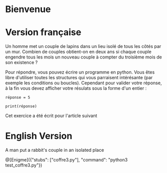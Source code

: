 # Bienvenue

# Version française

Un homme met un couple de lapins dans un lieu isolé de tous les côtés par un mur. Combien de couples obtient-on en deux ans si chaque couple engendre tous les mois un nouveau couple à compter du troisième mois de son existence ?

Pour répondre, vous pouvez écrire un programme en python. Vous êtes libre d'utiliser toutes les structures qui vous parraisent intérésante (par exemple les conditions ou boucles).  Cependant pour valider votre réponse, à la fin vous devez afficher votre résulats sous la forme d'un entier :

    réponse = 5
    
    print(réponse)
    
Cet exercice a été écrit pour l'article suivant 
# English Version
A man put a rabbit's couple in an isolated place 
 
@[Enigme]({"stubs": ["coffre3.py"], "command": "python3 test_coffre3.py"})

